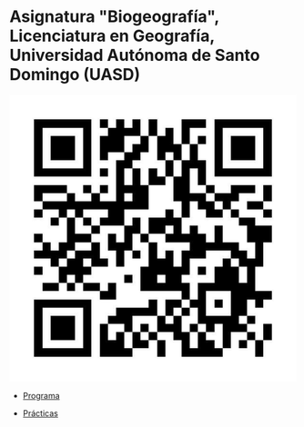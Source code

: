 # Asignatura "Biogeografía", Licenciatura en Geografía, Universidad Autónoma de Santo Domingo (UASD)

![](qr.jpg)

- [Programa](programa-biogeografia.pdf)

- [Prácticas](https://github.com/biogeografia-202302/practicas)

